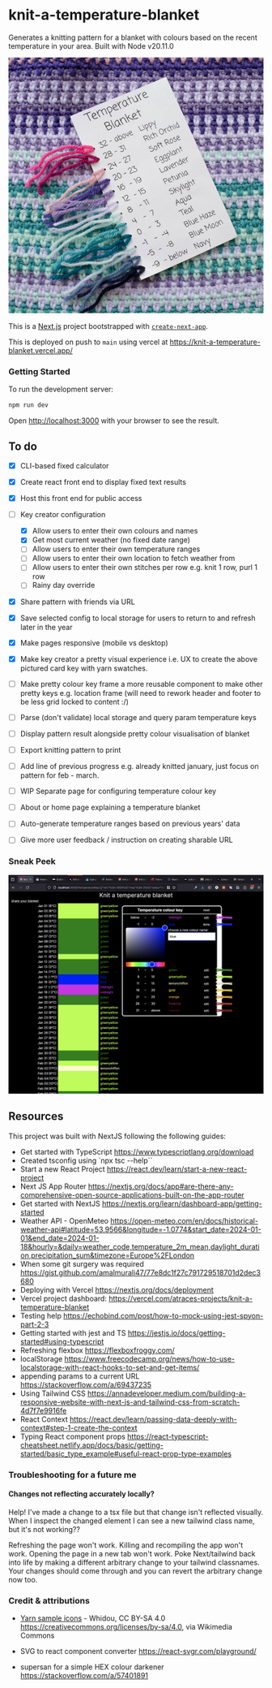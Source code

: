 # knit-a-temperature-blanket

Generates a knitting pattern for a blanket with colours based on the recent temperature in your area. Built with Node v20.11.0

![Alt text](./public/temperature_blanket_and_demo_key.png)


This is a [Next.js](https://nextjs.org/) project bootstrapped with [`create-next-app`](https://github.com/vercel/next.js/tree/canary/packages/create-next-app).

This is deployed on push to `main` using vercel at https://knit-a-temperature-blanket.vercel.app/


### Getting Started

To run the development server:

```bash
npm run dev
```

Open [http://localhost:3000](http://localhost:3000) with your browser to see the result.


## To do

- [x] CLI-based fixed calculator
- [x] Create react front end to display fixed text results
- [x] Host this front end for public access
- [ ] Key creator configuration
    - [x] Allow users to enter their own colours and names
    - [x] Get most current weather (no fixed date range)
    - [ ] Allow users to enter their own temperature ranges
    - [ ] Allow users to enter their own location to fetch weather from
    - [ ] Allow users to enter their own stitches per row e.g. knit 1 row, purl 1 row
    - [ ] Rainy day override
- [x] Share pattern with friends via URL
- [x] Save selected config to local storage for users to return to and refresh later in the year
- [x] Make pages responsive (mobile vs desktop)
- [x] Make key creator a pretty visual experience i.e. UX to create the above pictured card key with yarn swatches.
- [ ] Make pretty colour key frame a more reusable component to make other pretty keys e.g. location frame (will need to rework header and footer to be less grid locked to content :/)
- [ ] Parse (don't validate) local storage and query param temperature keys
- [ ] Display pattern result alongside pretty colour visualisation of blanket
- [ ] Export knitting pattern to print
- [ ] Add line of previous progress e.g. already knitted january, just focus on pattern for feb - march.
- [ ] WIP Separate page for configuring temperature colour key
- [ ] About or home page explaining a temperature blanket
- [ ] Auto-generate temperature ranges based on previous years' data
- [ ] Give more user feedback / instruction on creating sharable URL 


### Sneak Peek

![Screenshot of the web app running locally](public/sneak_peek.png)


## Resources

This project was built with NextJS following the following guides:
- Get started with TypeScript https://www.typescriptlang.org/download
- Created tsconfig using `npx tsc --help``
- Start a new React Project https://react.dev/learn/start-a-new-react-project
- Next JS App Router https://nextjs.org/docs/app#are-there-any-comprehensive-open-source-applications-built-on-the-app-router
- Get started with NextJS https://nextjs.org/learn/dashboard-app/getting-started
- Weather API - OpenMeteo https://open-meteo.com/en/docs/historical-weather-api#latitude=53.9566&longitude=-1.0774&start_date=2024-01-01&end_date=2024-01-18&hourly=&daily=weather_code,temperature_2m_mean,daylight_duration,precipitation_sum&timezone=Europe%2FLondon
- When some git surgery was required https://gist.github.com/amalmurali47/77e8dc1f27c791729518701d2dec3680
- Deploying with Vercel https://nextjs.org/docs/deployment
- Vercel project dashboard: https://vercel.com/atraces-projects/knit-a-temperature-blanket
- Testing help https://echobind.com/post/how-to-mock-using-jest-spyon-part-2-3
- Getting started with jest and TS https://jestjs.io/docs/getting-started#using-typescript
- Refreshing flexbox https://flexboxfroggy.com/
- localStorage https://www.freecodecamp.org/news/how-to-use-localstorage-with-react-hooks-to-set-and-get-items/
- appending params to a current URL https://stackoverflow.com/a/69437235
- Using Tailwind CSS https://annadeveloper.medium.com/building-a-responsive-website-with-next-js-and-tailwind-css-from-scratch-4d7f7e9916fe
- React Context https://react.dev/learn/passing-data-deeply-with-context#step-1-create-the-context
- Typing React component props https://react-typescript-cheatsheet.netlify.app/docs/basic/getting-started/basic_type_example#useful-react-prop-type-examples

### Troubleshooting for a future me

#### Changes not reflecting accurately locally?

Help! I've made a change to a tsx file but that change isn't reflected visually. When I inspect the changed element I can see a new tailwind class name, but it's not working??

Refreshing the page won't work. Killing and recompiling the app won't work. Opening the page in a new tab won't work.
Poke Next/tailwind back into life by making a different arbitrary change to your tailwind classnames. Your changes should come through and you can revert the arbitrary change now too.

### Credit & attributions

- [Yarn sample icons](https://commons.wikimedia.org/wiki/File:Cow_hitch.svg) - Whidou, CC BY-SA 4.0 <https://creativecommons.org/licenses/by-sa/4.0>, via Wikimedia Commons

- SVG to react component converter https://react-svgr.com/playground/
- supersan for a simple HEX colour darkener https://stackoverflow.com/a/57401891